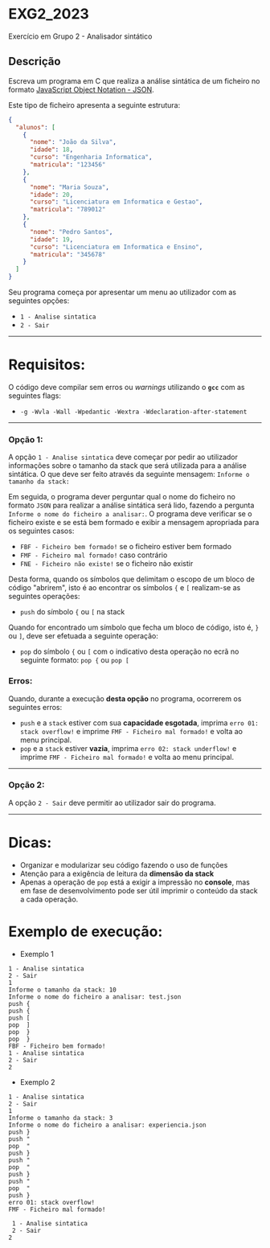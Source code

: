 # EXG2_2023

Exercício em Grupo 2 - Analisador sintático

## Descrição

Escreva um programa em C que realiza a análise sintática de um ficheiro no formato [JavaScript Object Notation - JSON](https://pt.wikipedia.org/wiki/JSON "JSON - Wikipedia").

Este tipo de ficheiro apresenta a seguinte estrutura:

```json
{
  "alunos": [
    {
      "nome": "João da Silva",
      "idade": 18,
      "curso": "Engenharia Informatica",
      "matricula": "123456"
    },
    {
      "nome": "Maria Souza",
      "idade": 20,
      "curso": "Licenciatura em Informatica e Gestao",
      "matricula": "789012"
    },
    {
      "nome": "Pedro Santos",
      "idade": 19,
      "curso": "Licenciatura em Informatica e Ensino",
      "matricula": "345678"
    }
  ]
}
```

Seu programa começa por apresentar um menu ao utilizador com as seguintes opções:

* `1 - Analise sintatica`
* `2 - Sair`

---

# Requisitos:

O código deve compilar sem erros ou *warnings* utilizando o **`gcc`** com as seguintes flags:

- `-g -Wvla -Wall -Wpedantic -Wextra -Wdeclaration-after-statement`

---

### Opção 1:

A opção `1 - Analise sintatica` deve começar por pedir ao utilizador informações sobre o tamanho da stack que será utilizada para a análise sintática. O que deve ser feito através da seguinte mensagem: `Informe o tamanho da stack: `

Em seguida, o programa dever perguntar qual o nome do ficheiro no formato `JSON` para realizar a análise sintática será lido, fazendo a pergunta `Informe o nome do ficheiro a analisar:`. O programa deve verificar se o ficheiro existe e se está bem formado e exibir a mensagem apropriada para os seguintes casos:

- `FBF - Ficheiro bem formado!` se o ficheiro estiver bem formado
- `FMF - Ficheiro mal formado!` caso contrário
- `FNE - Ficheiro não existe!` se o ficheiro não existir

Desta forma, quando os símbolos que delimitam o escopo de um bloco de código "abrirem", isto é ao encontrar os símbolos `{` e `[` realizam-se as seguintes operações:

* `push` do símbolo `{` ou `[` na stack

Quando for encontrado um símbolo que fecha um bloco de código, isto é, `}` ou `]`, deve ser efetuada a seguinte operação:

* `pop` do símbolo `{` ou `[` com o indicativo desta operação no ecrã no seguinte formato: `pop {` ou `pop [`

### Erros:

Quando, durante a execução **desta opção** no programa, ocorrerem os seguintes erros:

- `push` e a `stack` estiver com sua **capacidade esgotada**, imprima `erro 01: stack overflow!` e imprime `FMF - Ficheiro mal formado!` e volta ao menu principal.
- `pop` e a `stack` estiver **vazia**, imprima `erro 02: stack underflow!` e imprime `FMF - Ficheiro mal formado!` e volta ao menu principal.

---


### Opção 2:

A opção `2 - Sair` deve permitir ao utilizador sair do programa.

---

# Dicas:

- Organizar e modularizar seu código fazendo o uso de funções
- Atenção para a exigência de leitura da **dimensão da stack**
- Apenas a operação de `pop` está a exigir a impressão no **console**, mas em fase de desenvolvimento pode ser útil imprimir o conteúdo da stack a cada operação.

# Exemplo de execução:

- Exemplo 1
```console
1 - Analise sintatica
2 - Sair
1
Informe o tamanho da stack: 10
Informe o nome do ficheiro a analisar: test.json
push {
push {
push [
pop  ]
pop  }
pop  }
FBF - Ficheiro bem formado!
1 - Analise sintatica
2 - Sair
2
```

- Exemplo 2
```console
1 - Analise sintatica
2 - Sair
1
Informe o tamanho da stack: 3
Informe o nome do ficheiro a analisar: experiencia.json
push }
push "
pop  "
push }
push "
pop  "
push }
push "
pop  "
push }
erro 01: stack overflow!
FMF - Ficheiro mal formado!

 1 - Analise sintatica
 2 - Sair
2
```

